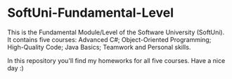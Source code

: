 # SoftUni-Fundamental-Level
This is the Fundamental Module/Level of the Software University (SoftUni).
It contains five courses:
Advanced C#; Object-Oriented Programming; High-Quality Code; Java Basics; Teamwork and Personal skills.

In this repository you'll find my homeworks for all five courses.
Have a nice day :)

